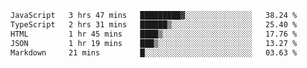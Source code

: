 <!--START_SECTION:waka-->

```txt
JavaScript   3 hrs 47 mins   █████████▓░░░░░░░░░░░░░░░   38.24 %
TypeScript   2 hrs 31 mins   ██████▒░░░░░░░░░░░░░░░░░░   25.40 %
HTML         1 hr 45 mins    ████▒░░░░░░░░░░░░░░░░░░░░   17.76 %
JSON         1 hr 19 mins    ███▒░░░░░░░░░░░░░░░░░░░░░   13.27 %
Markdown     21 mins         █░░░░░░░░░░░░░░░░░░░░░░░░   03.63 %
```

<!--END_SECTION:waka-->

